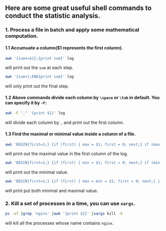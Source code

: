 ## Here are some great useful shell commands to conduct the statistic analysis.
### 1. Process a file in batch and apply some mathematical computation.
#### 1.1 Accumuate a column($1 represents the first column).
```bash
awk '{sum+=$1};{print sum}' log 
 ```
 will print out the `sum` at each step.

```bash
awk '{sum+};END{print sum}' log
```
will only print out the final step.


#### 1.2 Above commands divide each column by `\space` or `\tab` in default. You can specify it by `-F`:
```bash
awk -F "," '{print $1}' log 
```
will divide each column by `,` and print out the first column.

#### 1.3 Find the maximal or minimal value inside a column of a file.
```bash
awk 'BEGIN{first=1;} {if (first) { max = $1; first = 0; next;} if (max < $1) max=$1;} END {print max}' log
```
will print out the maximal value in the first column of the log.

```bash
awk 'BEGIN{first=1;} {if (first) { min = $1; first = 0; next;} if (min > $1) min=$1;} END {print min}' log
```
will print out the minimal value.

```bash
awk 'BEGIN{first=1;} {if (first) { max = min = $1; first = 0; next;} if (max < $1) max=$1; if (min > $2) min=$2; } END { print min,max}' log
```
will print put both minimal and maximal value.

### 2. Kill a set of processes in a time, you can use `xargs`.
```bash
ps -ef |grep 'nginx' |awk '{print $2}' |xargs kill -9
```
will kill all the processes whose name contains `nginx`.
